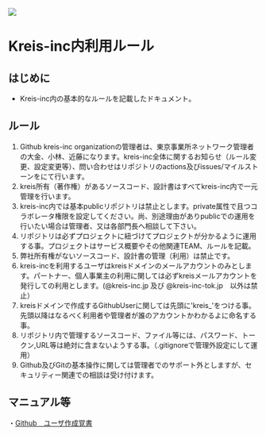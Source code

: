  ![](https://i.imgur.com/vkF51nI.png)
# Kreis-inc内利用ルール
## はじめに
- Kreis-inc内の基本的なルールを記載したドキュメント。
##  ルール
1. Github kreis-inc organizationの管理者は、東京事業所ネットワーク管理者の大金、小林、近藤になります。kreis-inc全体に関するお知らせ（ルール変更、設定変更等）、問い合わせはリポジトリのactions及びissues/マイルストーンをにて行います。
2. kreis所有（著作権）があるソースコード、設計書はすべてkreis-inc内で一元管理を行います。
4. kreis-inc内では基本publicリポジトリは禁止とします。private属性で且つコラボレータ権限を設定してください。尚、別途理由がありpublicでの運用を行いたい場合は管理者、又は各部門長へ相談して下さい。
5. リポジトリは必ずプロジェクトに紐づけてプロジェクトが分かるように運用する事。プロジェクトはサービス概要やその他関連TEAM、ルールを記載。
6. 弊社所有権がないソースコード、設計書の管理（利用）は禁止です。
8. kreis-incを利用するユーザはkreisドメインのメールアカウントのみとします。パートナー、個人事業主の利用に関しては必ずkreisメールアカウントを発行しての利用とします。(@kreis-inc.jp 及び @kreis-inc-tok.jp　以外は禁止）
9. kreisドメインで作成するGithubUserに関しては先頭に'kreis_'をつける事。先頭以降はなるべく利用者や管理者が誰のアカウントかわかるよに命名する事。
10. リポジトリ内で管理するソースコード、ファイル等には、パスワード、トークン,URL等は絶対に含まないようする事。（.gitignoreで管理外設定にして運用）
11. Github及びGitの基本操作に関しては管理者でのサポート外としますが、セキュリティー関連での相談は受け付けます。

## マニュアル等
・[Github　ユーザ作成覚書](https://hackmd.io/7ilepB2hS7uecea4Yw8tiQ)
